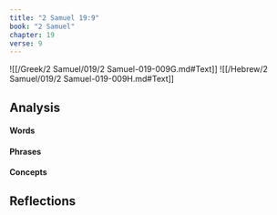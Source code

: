 ```yaml
---
title: "2 Samuel 19:9"
book: "2 Samuel"
chapter: 19
verse: 9
---
```

![[/Greek/2 Samuel/019/2 Samuel-019-009G.md#Text]]
![[/Hebrew/2 Samuel/019/2 Samuel-019-009H.md#Text]]

## Analysis

#### Words

#### Phrases

#### Concepts

## Reflections
